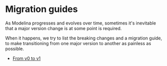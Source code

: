 # Migration guides

As Modelina progresses and evolves over time, sometimes it's inevitable that a major version change is at some point is required.

When it happens, we try to list the breaking changes and a migration guide, to make transitioning from one major version to another as painless as possible.

- [From v0 to v1](./migrations/version-0-to-1.md)